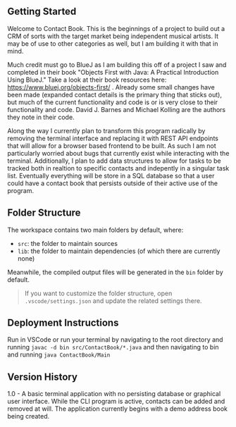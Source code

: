## Getting Started

Welcome to Contact Book.  This is the beginnings of a project to build out a CRM of sorts with the target market being independent musical artists.  It may be of use to other categories as well, but I am building it with that in mind.

Much credit must go to BlueJ as I am building this off of a project I saw and completed in their book "Objects First with Java: A Practical Introduction Using BlueJ."  Take a look at their book resources here: https://www.bluej.org/objects-first/ .  Already some small changes have been made (expanded contact details is the primary thing that sticks out), but much of the current functionality and code is or is very close to their functionality and code.  David J. Barnes and Michael Kolling are the authors they note in their code.

Along the way I currently plan to transform this program radically by removing the terminal interface and replacing it with REST API endpoints that will allow for a browser based frontend to be built.  As such I am not particularly worried about bugs that currently exist while interacting with the terminal.  Additionally, I plan to add data structures to allow for tasks to be tracked both in realtion to specific contacts and indepently in a singular task list.  Eventually everything will be store in a SQL database so that a user could have a contact book that persists outside of their active use of the program.

## Folder Structure

The workspace contains two main folders by default, where:

- `src`: the folder to maintain sources
- `lib`: the folder to maintain dependencies (of which there are currently none)

Meanwhile, the compiled output files will be generated in the `bin` folder by default.

> If you want to customize the folder structure, open `.vscode/settings.json` and update the related settings there.

## Deployment Instructions

Run in VSCode or run your terminal by navigating to the root directory and running `javac -d bin src/ContactBook/*.java` and then navigating to bin and running `java ContactBook/Main`

## Version History
 1.0 - A basic terminal application with no persisting database or graphical user interface.  While the CLI program is active, contacts can be added and removed at will.  The application currently begins with a demo address book being created.
